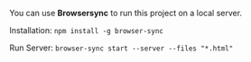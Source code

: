 You can use **Browsersync** to run this project on a local server.

Installation:
`npm install -g browser-sync`

Run Server:
`browser-sync start --server --files "*.html"`